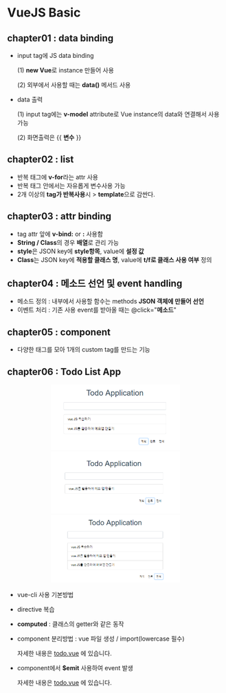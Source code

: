 # VueJS Basic

## chapter01 : data binding

* input tag에 JS data binding

  (1) **new Vue**로 instance 만들어 사용

  (2) 외부에서 사용할 때는 **data()** 메서드 사용

* data 출력

  (1) input tag에는 **v-model** attribute로 Vue instance의 data와 연결해서 사용가능

  (2) 화면출력은 {{ **변수** }}

## chapter02 : list

* 반복 태그에 **v-for**라는 attr 사용
* 반복 태그 안에서는 자유롭게 변수사용 가능
* 2개 이상의 **tag가 반복사용**시 > **template**으로 감싼다.

## chapter03 : attr binding

* tag attr 앞에 **v-bind:** or **:** 사용함
* **String / Class**의 경우 **배열**로 관리 가능
* **style**은 JSON key에 **style항목**, value에 **설정 값**
* **Class**는 JSON key에 **적용할 클래스 명**, value에 **t/f로 클래스 사용 여부** 정의

## chapter04 : 메소드 선언 및 event handling

* 메소드 정의 : 내부에서 사용할 함수는 methods **JSON 객체에 만들어 선언**
* 이벤트 처리 : 기존 사용 event를 받아올 때는 @click="**메소드**"

## chapter05 : component

* 다양한 태그를 모아 1개의 custom tag를 만드는 기능

## chapter06 : Todo List App

<p align="center">
  <img src="./images/plan.PNG" width="300" >
  <img src="./images/success.PNG" width="300" >
  <img src="./images/all.PNG" width="300" >
</p>

* vue-cli 사용 기본방법
* directive 복습
* **computed** : 클래스의 getter와 같은 동작
* component 분리방법 : vue 파일 생성 / import(lowercase 필수)

  자세한 내용은 [todo.vue](./Vue.JS-03.Basic/chapter06-TodoListApp/todo/src/components/todo.vue) 에 있습니다.
  
* component에서 **$emit** 사용하여 event 발생

  자세한 내용은 [todo.vue](./Vue.JS-03.Basic/chapter06-TodoListApp/todo/src/components/todo.vue) 에 있습니다.
